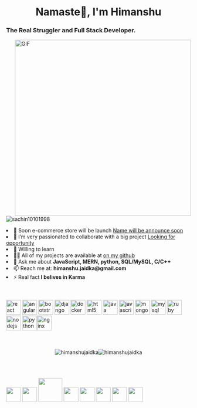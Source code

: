 <h1 align="center">Namaste🙏, I'm Himanshu</h1>
<h3 align="left">The Real Struggler and Full Stack Developer.</h3>
<img align="right" alt="GIF" src="https://media.giphy.com/media/836HiJc7pgzy8iNXCn/giphy.gif" width="480px"/>
<p align="left"> <img src="https://komarev.com/ghpvc/?username=sachin10101998" alt="sachin10101998" /> </p>

<li align="left"> 🔭 Soon e-commerce store will be launch <a href="#">Name will be announce soon</a></li>

<li align="left"> 👯 I’m very passionated to collaborate with a big project <a href="#">Looking for opportunity</a></li>

<li align="left"> 🤔 Willing to learn <!--<a href="#">AWS Comprehend</a>--></li>

<li align="left"> 👨‍💻 All of my projects are available at <a href="https://github.com/himanshujaidka">on my github</a></li>


<li align="left"> 💬 Ask me about <b>JavaScript, MERN, python, SQL/MySQL, C/C++</b></li>

<li align="left"> 📫 Reach me at: <b>himanshu.jaidka@gmail.com</b></li>

<li align="left"> ⚡ Real fact <b>I belives in Karma</b></li><br/><br/>

<p align="left"><img src="http://sachinchopra.codes/DeviCon/icons/react/react-original-wordmark.svg" alt="react" width="40" height="40"/> <img src="http://sachinchopra.codes/DeviCon/icons/angularjs/angularjs-original.svg" alt="angularjs" width="40" height="40"/> <img src="http://sachinchopra.codes/DeviCon/icons/bootstrap/bootstrap-plain.svg" alt="bootstrap" width="40" height="40"/> <img src="http://sachinchopra.codes/DeviCon/icons/django/django-original.svg" alt="django" width="40" height="40"/> <img src="http://sachinchopra.codes/DeviCon/icons/docker/docker-original-wordmark.svg" alt="docker" width="40" height="40"/> <img src="http://sachinchopra.codes/DeviCon/icons/html5/html5-original-wordmark.svg" alt="html5" width="40" height="40"/> <img src="http://sachinchopra.codes/DeviCon/icons/java/java-original-wordmark.svg" alt="java" width="40" height="40"/> <img src="http://sachinchopra.codes/DeviCon/icons/javascript/javascript-original.svg" alt="javascript" width="40" height="40"/> <img src="http://sachinchopra.codes/DeviCon/icons/mongodb/mongodb-original-wordmark.svg" alt="mongodb" width="40" height="40"/> <img src="http://sachinchopra.codes/DeviCon/icons/mysql/mysql-original-wordmark.svg" alt="mysql" width="40" height="40"/> <img src="http://sachinchopra.codes/DeviCon/icons/ruby/ruby-original-wordmark.svg" alt="ruby" width="40" height="40"/> <img src="http://sachinchopra.codes/DeviCon/icons/nodejs/nodejs-original-wordmark.svg" alt="nodejs" width="40" height="40"/> <img src="http://sachinchopra.codes/DeviCon/icons/python/python-original-wordmark.svg" alt="python" width="40" height="40"/><img src="http://sachinchopra.codes/DeviCon/icons/nginx/nginx-original.svg" alt="nginx" width="40" height="40"/></p><p align="center"><br/><br/> <img src="https://github-readme-stats.vercel.app/api?username=himanshujaidka&show_icons=true" alt="himanshujaidka" /><img src="https://github-readme-stats.vercel.app/api/top-langs/?username=himanshujaidka"alt="himanshujaidka" /> </p>
<br/><br/>

<a href="#"><img src="https://github.com/ashutosh1919/ashutosh1919/blob/master/logos/linkedin.png" width="40" /></a>
<a href="#"><img src="https://github.com/ashutosh1919/ashutosh1919/blob/master/logos/youtube-logo.png" width="40" /></a>
<a href="#"><img src="https://github.com/ashutosh1919/ashutosh1919/blob/master/logos/patreon_logo.png" width="65" /></a>
<a href="#"><img src="https://github.com/ashutosh1919/ashutosh1919/blob/master/logos/github-logo.png" width="40" /></a>
<a href="#"><img src="https://github.com/ashutosh1919/ashutosh1919/blob/master/logos/facebook.png" width="40" /></a>
<a href="#"><img src="https://github.com/ashutosh1919/ashutosh1919/blob/master/logos/google-plus.png" width="40" /></a>
<a href="#"><img src="https://github.com/ashutosh1919/ashutosh1919/blob/master/logos/twitter.png" width="40" /></a>
<a href="#"><img src="https://github.com/ashutosh1919/ashutosh1919/blob/master/logos/instagram.png" width="40" /></a>
